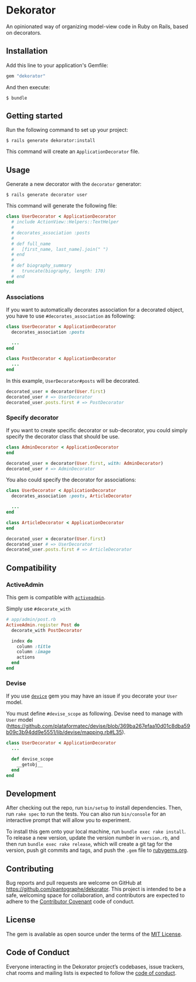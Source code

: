 # Dekorator

An opinionated way of organizing model-view code in Ruby on Rails, based on decorators.

## Installation

Add this line to your application's Gemfile:

```ruby
gem "dekorator"
```

And then execute:

    $ bundle


## Getting started

Run the following command to set up your project:

    $ rails generate dekorator:install

This command will create an `ApplicationDecorator` file.


## Usage

Generate a new decorator with the `decorator` generator:

    $ rails generate decorator user

This command will generate the following file:

```ruby
class UserDecorator < ApplicationDecorator
  # include ActionView::Helpers::TextHelper
  #
  # decorates_association :posts
  #
  # def full_name
  #   [first_name, last_name].join(" ")
  # end
  #
  # def biography_summary
  #   truncate(biography, length: 170)
  # end
end
```

### Associations

If you want to automatically decorates association for a decorated object,
you have to use `#decorates_association` as following:

```ruby
class UserDecorator < ApplicationDecorator
  decorates_association :posts

  ...
end

class PostDecorator < ApplicationDecorator
  ...
end
```

In this example, `UserDecorator#posts` will be decorated.

```ruby
decorated_user = decorator(User.first)
decorated_user # => UserDecorator
decorated_user.posts.first # => PostDecorator
```

### Specify decorator

If you want to create specific decorator or sub-decorator, you could simply 
specify the decorator class that should be use.

```ruby
class AdminDecorator < ApplicationDecorator
end

decorated_user = decorator(User.first, with: AdminDecorator)
decorated_user # => AdminDecorator
```

You also could specify the decorator for associations:

```ruby
class UserDecorator < ApplicationDecorator
  decorates_association :posts, ArticleDecorator

  ...
end

class ArticleDecorator < ApplicationDecorator
end

decorated_user = decorator(User.first)
decorated_user # => UserDecorator
decorated_user.posts.first # => ArticleDecorator
```

## Compatibility

### ActiveAdmin

This gem is compatible with [`activeadmin`][activeadmin].

Simply use `#decorate_with`

```ruby
# app/admin/post.rb
ActiveAdmin.register Post do
  decorate_with PostDecorator

  index do
    column :title
    column :image
    actions
  end
end
```

### Devise

If you use [`device`][devise] gem you may have an issue if you decorate your
`User` model.

You must define `#devise_scope` as following. Devise need to manage with
`User` model (https://github.com/plataformatec/devise/blob/369ba267efaa10d01c8dba59b09c3b94dd9e5551/lib/devise/mapping.rb#L35).

```ruby
class UserDecorator < ApplicationDecorator
  ...

  def devise_scope
    __getobj__
  end
end
```


## Development

After checking out the repo, run `bin/setup` to install dependencies. Then, run `rake spec` to run the tests. You can also run `bin/console` for an interactive prompt that will allow you to experiment.

To install this gem onto your local machine, run `bundle exec rake install`. To release a new version, update the version number in `version.rb`, and then run `bundle exec rake release`, which will create a git tag for the version, push git commits and tags, and push the `.gem` file to [rubygems.org](https://rubygems.org).

## Contributing

Bug reports and pull requests are welcome on GitHub at https://github.com/pantographe/dekorator. This project is intended to be a safe, welcoming space for collaboration, and contributors are expected to adhere to the [Contributor Covenant](http://contributor-covenant.org) code of conduct.

## License

The gem is available as open source under the terms of the [MIT License](https://opensource.org/licenses/MIT).

## Code of Conduct

Everyone interacting in the Dekorator project’s codebases, issue trackers, chat rooms and mailing lists is expected to follow the [code of conduct](https://github.com/pantographe/dekorator/blob/master/CODE_OF_CONDUCT.md).

[activeadmin]: https://activeadmin.info/11-decorators.html
[devise]: https://github.com/plataformatec/devise/
